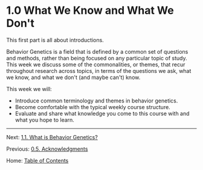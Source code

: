 # 1.0 What We Know and What We Don't

This first part is all about introductions.

Behavior Genetics is a field that is defined by a common set of questions and methods, rather than being focused on any particular topic of study. This week we discuss some of the commonalities, or themes, that recur throughout research across topics, in terms of the questions we ask, what we know, and what we don't (and maybe can't) know.

This week we will:

- Introduce common terminology and themes in behavior genetics.
- Become comfortable with the typical weekly course structure.
- Evaluate and share what knowledge you come to this course with and what you hope to learn.

-------

Next: [1.1. What is Behavior Genetics?](1.1_what_is_behavior_genetics.md)

Previous: [0.5. Acknowledgments](../ch00/0.5_acknowledgments.md)

Home: [Table of Contents](../index.md)
